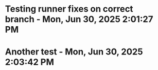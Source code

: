 # Testing runner fixes on correct branch - Mon, Jun 30, 2025  2:01:27 PM
# Another test - Mon, Jun 30, 2025  2:03:42 PM
